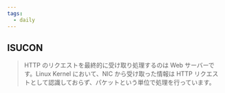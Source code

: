 ```yaml
---
tags:
  - daily
---
```

## ISUCON
> HTTP のリクエストを最終的に受け取り処理するのは Web サーバーです。Linux Kernel において、NIC から受け取った情報は HTTP リクエストとして認識しておらず、パケットという単位で処理を行っています。

